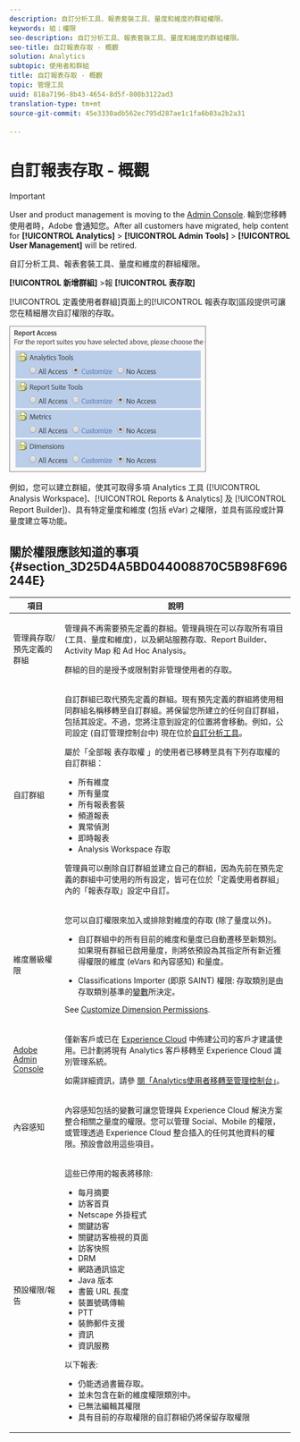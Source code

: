 ```yaml
---
description: 自訂分析工具、報表套裝工具、量度和維度的群組權限。
keywords: 組；權限
seo-description: 自訂分析工具、報表套裝工具、量度和維度的群組權限。
seo-title: 自訂報表存取 - 概觀
solution: Analytics
subtopic: 使用者和群組
title: 自訂報表存取 - 概觀
topic: 管理工具
uuid: 818a7196-8b43-4654-8d5f-800b3122ad3
translation-type: tm+mt
source-git-commit: 45e3330adb562ec795d287ae1c1fa6b03a2b2a31

---
```



# 自訂報表存取 - 概觀

>[!IMPORTANT]
>
>User and product management is moving to the [Admin Console](https://helpx.adobe.com/enterprise/using/admin-console.html). 輪到您移轉使用者時，Adobe 會通知您。After all customers have migrated, help content for **[!UICONTROL Analytics]** &gt; **[!UICONTROL Admin Tools]** &gt; **[!UICONTROL User Management]** will be retired.

自訂分析工具、報表套裝工具、量度和維度的群組權限。

**[!UICONTROL 新增群組]** &gt;報 **[!UICONTROL 表存取]**

[!UICONTROL 定義使用者群組]頁面上的[!UICONTROL 報表存取]區段提供可讓您在精細層次自訂權限的存取。

![](assets/report-access.png)

例如，您可以建立群組，使其可取得多項 Analytics 工具 ([!UICONTROL Analysis Workspace]、[!UICONTROL Reports &amp; Analytics] 及 [!UICONTROL Report Builder])、具有特定量度和維度 (包括 eVar) 之權限，並具有區段或計算量度建立等功能。

## 關於權限應該知道的事項 {#section_3D25D4A5BD044008870C5B98F696244E}

<table id="table_DB7806E05E2040EC9A4CB7C3596879EC"> 
 <thead> 
  <tr> 
   <th colname="col1" class="entry"> 項目 </th> 
   <th colname="col2" class="entry"> 說明 </th> 
  </tr> 
 </thead>
 <tbody> 
  <tr> 
   <td colname="col1"> <p>管理員存取/預先定義的群組 </p> </td> 
   <td colname="col2"> <p> 管理員不再需要預先定義的群組。管理員現在可以存取所有項目 (工具、量度和維度)，以及網站服務存取、Report Builder、Activity Map 和 Ad Hoc Analysis。 </p> <p>群組的目的是授予或限制對非管理使用者的存取。 </p> </td> 
  </tr> 
  <tr> 
   <td colname="col1"> <p>自訂群組 </p> </td> 
   <td colname="col2"> <p> 自訂群組已取代預先定義的群組。現有預先定義的群組將使用相同群組名稱移轉至自訂群組。將保留您所建立的任何自訂群組，包括其設定。不過，您將注意到設定的位置將會移動。例如，公司設定 (自訂管理控制台中) 現在位於<a href="/help/admin/user-management2/c-customize-report-access/groups-analytics-tools.md" format="dita" scope="local">自訂分析工具</a>。 </p> <p> 屬於「全部報 <span class="term"> 表存取權</span> 」的使用者已移轉至具有下列存取權的自訂群組： </p> 
    <ul id="ul_7E1B443DEEF7452E85FEB30CA0BBC8BE"> 
     <li id="li_A510C2A4129340E0AB08EEBDBE4AEAD9">所有維度 </li> 
     <li id="li_8BA1D7A2527C4F10AC93108B9E87F418">所有量度 </li> 
     <li id="li_265830A2C6B94AF28720DA99980EAA51">所有報表套裝 </li> 
     <li id="li_685B99DEAB814D7B9C11B14AA4CB8CD4">頻道報表 </li> 
     <li id="li_B35420302AAB42509BD6AF0FA6349BF8">異常偵測 </li> 
     <li id="li_3787E4696C454D3ABD1D75F6C282A9A2">即時報表 </li> 
     <li id="li_3797DF9C40D1426588819116362962F5">Analysis Workspace 存取 </li> 
    </ul> <p>管理員可以刪除自訂群組並建立自己的群組，因為先前在預先定義的群組中可使用的所有設定，皆可在位於「定義使用者群組」<span class="wintitle">內的</span>「報表存取」</a>設定中自訂。 </p> </td> 
  </tr> 
  <tr> 
   <td colname="col1"> <p>維度層級權限 </p> </td> 
   <td colname="col2"> <p>您可以自訂權限來加入或排除對維度的存取 (除了量度以外)。 </p> 
    <ul id="ul_DA5A54223673474E9151AF979DA50659"> 
     <li id="li_C3E82F7BC07A4F2F83A85D3D511292CC"> <p>自訂群組中的所有目前的維度和量度已自動遷移至新類別。如果現有群組已啟用量度，則將依預設為其指定所有新近獲得權限的維度 (eVars 和內容感知) 和量度。 </p> </li> 
     <li id="li_CC56F9181CC14AB59318628E72F2E8C9"> Classifications Importer (即原 SAINT) 權限: 存取類別是由存取類別基準的<a href="https://marketing.adobe.com/resources/help/en_US/reference/c_classifications.html" format="html" scope="external">變數</a>所決定。  </li> 
    </ul> <p>See <a href="/help/admin/user-management2/c-customize-report-access/groups-dimensions.md" format="dita" scope="local"> Customize Dimension Permissions</a>. </p> </td> 
  </tr> 
  <tr> 
   <td colname="col1"> <p><a href="https://helpx.adobe.com/enterprise/using/admin-console.html" format="html" scope="external"> Adobe Admin Console</a> </p> </td> 
   <td colname="col2"> <p>僅新客戶或已在 <a href="https://marketing.adobe.com/resources/help/en_US/mcloud/core_services.html" format="html" scope="external">Experience Cloud</a> 中佈建公司的客戶才建議使用。已計劃將現有 <span class="keyword">Analytics</span> 客戶移轉至 <span class="keyword">Experience Cloud</span> 識別管理系統。 </p> <p>如需詳細資訊，請參 <a href="https://marketing.adobe.com/resources/help/en_US/experience-cloud/admin-console/analytics-migration/" format="html" scope="external"> 閱「Analytics使用者移轉至管理控制台」</a>。 </p> </td> 
  </tr> 
  <tr> 
   <td colname="col1"> <p>內容感知 </p> </td> 
   <td colname="col2"> <p>內容感知包括的變數可讓您管理與 Experience Cloud 解決方案整合相關之量度的權限。您可以管理 <span class="keyword">Social</span>、<span class="keyword">Mobile</span> 的權限，或管理透過 <span class="keyword">Experience Cloud</span> 整合插入的任何其他資料的權限。預設會啟用這些項目。 </p> </td> 
  </tr> 
  <tr> 
   <td colname="col1"> <p>預設權限/報告 </p> </td> 
   <td colname="col2"> <p>這些已停用的報表將移除: </p> 
    <ul id="ul_C0415CFF0562472297272EC58ECC0774"> 
     <li id="li_62B1CE33B1454987B878B321EB40D62E">每月摘要 </li> 
     <li id="li_71CD776D212540A18F9B083D2E11A296">訪客首頁 </li> 
     <li id="li_406200AD68C74D11B5F53988A4E76A68">Netscape 外掛程式 </li> 
     <li id="li_A124637D69C94C78921C8B028D890541">關鍵訪客 </li> 
     <li id="li_5C26FF95371B4F3080FF75C7F8DE0F72">關鍵訪客檢視的頁面 </li> 
     <li id="li_E7E262BD0CF64E16B838F995F6A13B8A">訪客快照 </li> 
     <li id="li_0EDC74625C0D4B1A992FCA49B648E4C0">DRM </li> 
     <li id="li_ACC92E6EA188409486E7C943F26B9DAC">網路通訊協定 </li> 
     <li id="li_6E18C4D12377416A8124BBD13164B03A">Java 版本 </li> 
     <li id="li_1599265E59EF4F34BB406356410C9E68">書籤 URL 長度 </li> 
     <li id="li_3035442010984C409089B21E03DB7BCC">裝置號碼傳輸 </li> 
     <li id="li_6B2163ED8FC84EBF933D97A504B4D527">PTT </li> 
     <li id="li_0EB8A4A7619B45DF87109B183A7C69C8">裝飾郵件支援 </li> 
     <li id="li_989FAC662F7344E6BDDC517B79D4581E">資訊 </li> 
     <li id="li_F1FB7F8E415443F3B63F6D11D59A04AB">資訊服務 </li> 
    </ul> <p>以下報表: </p> 
    <ul id="ul_F71505C59F734EA9B541BF8AB9F9388F"> 
     <li id="li_7D461907B895447280E69CF1520DF47C">仍能透過書籤存取。 </li> 
     <li id="li_27BA2DD6BA4C446FBAA06B6C76CD171F">並未包含在新的維度權限類別中。 </li> 
     <li id="li_504E9D8421714406A0F37DEF1E10E34B">已無法編輯其權限 </li> 
     <li id="li_0022E8DCA07344C793847E8282EFBEEF">具有目前的存取權限的自訂群組仍將保留存取權限 </li> 
    </ul> </td> 
  </tr> 
 </tbody> 
</table>

